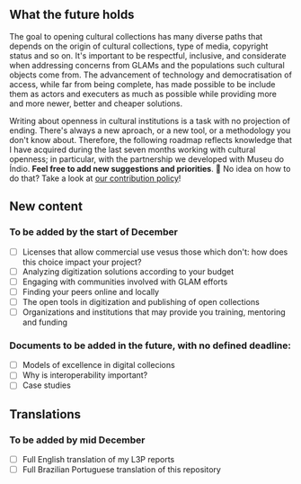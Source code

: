 ## What the future holds
The goal to opening cultural collections has many diverse paths that depends on the origin of cultural collections, type of media, copyright status and so on. It's important to be respectful, inclusive, and considerate when addressing concerns from GLAMs and the populations such cultural objects come from. The advancement of technology and democratisation of access, while far from being complete, has made possible to be include them as actors and executers as much as possible while providing more and more newer, better and cheaper solutions.

Writing about openness in cultural institutions is a task with no projection of ending. There's always a new aproach, or a new tool, or a methodology you don't know about. Therefore, the following roadmap reflects knowledge that I have acquired during the last seven months working with cultural openness; in particular, with the partnership we developed with Museu do Índio. **Feel free to add new suggestions and priorities**. 🌈 No idea on how to do that? Take a look at [our contribution policy](https://github.com/contraexemplo/MakeItOpen/blob/master/CONTRIBUTING.md)!

## New content
### To be added by the start of December
- [ ] Licenses that allow commercial use vesus those which don't: how does this choice impact your project?
- [ ] Analyzing digitization solutions according to your budget
- [ ] Engaging with communities involved with GLAM efforts
- [ ] Finding your peers online and locally
- [ ] The open tools in digitization and publishing of open collections
- [ ] Organizations and institutions that may provide you training, mentoring and funding

### Documents to be added in the future, with no defined deadline:
- [ ] Models of excellence in digital collecions
- [ ] Why is interoperability important?
- [ ] Case studies

## Translations
### To be added by mid December
- [ ] Full English translation of my L3P reports
- [ ] Full Brazilian Portuguese translation of this repository
